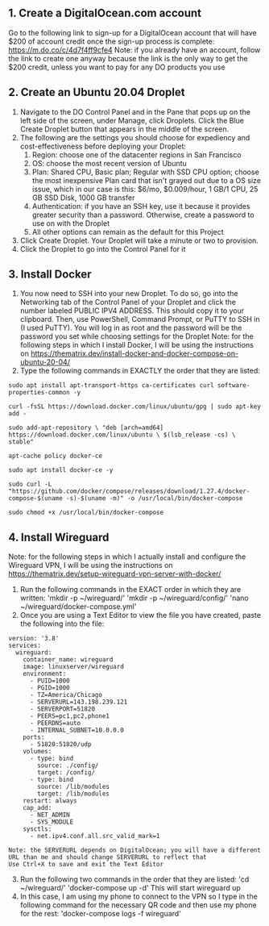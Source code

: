 ## 1. Create a DigitalOcean.com account
Go to the following link to sign-up for a DigitalOcean account that will have $200 of account credit once the sign-up process is complete: https://m.do.co/c/4d7f4ff9cfe4
	Note: if you already have an account, follow the link to create one anyway because the link is the only way to get the $200 credit, unless you want to pay for any DO products you use
## 2. Create an Ubuntu 20.04 Droplet
1. Navigate to the DO Control Panel and in the Pane that pops up on the left side of the screen, under Manage, click Droplets. Click the Blue Create Droplet button that appears in the middle of the screen.
2. The following are the settings you should choose for expediency and cost-effectiveness before deploying your Droplet:
	1. Region: choose one of the datacenter regions in San Francisco
	2. OS: choose the most recent version of Ubuntu
	3. Plan: Shared CPU, Basic plan; Regular with SSD CPU option; choose the most inexpensive Plan card that isn't grayed out due to a OS size issue, which in our case is this: $6/mo, $0.009/hour, 1 GB/1 CPU, 25 GB SSD Disk, 1000 GB transfer
	4. Authentication: if you have an SSH key, use it because it provides greater security than a password. Otherwise, create a password to use on with the Droplet
	5. All other options can remain as the default for this Project
3. Click Create Droplet. Your Droplet will take a minute or two to provision.
4. Click the Droplet to go into the Control Panel for it
## 3. Install Docker
1. You now need to SSH into your new Droplet. To do so, go into the Networking tab of the Control Panel of your Droplet and click the number labeled PUBLIC IPV4 ADDRESS. This should copy it to your clipboard. Then, use PowerShell, Command Prompt, or PuTTY to SSH in (I used PuTTY). You will log in as root and the password will be the password you set while choosing settings for the Droplet
Note: for the following steps in which I install Docker, I will be using the instructions on https://thematrix.dev/install-docker-and-docker-compose-on-ubuntu-20-04/
2. Type the following commands in EXACTLY the order that they are listed:
~~~
sudo apt install apt-transport-https ca-certificates curl software-properties-common -y

curl -fsSL https://download.docker.com/linux/ubuntu/gpg | sudo apt-key add -

sudo add-apt-repository \ "deb [arch=amd64] https://download.docker.com/linux/ubuntu \ $(lsb_release -cs) \ stable"

apt-cache policy docker-ce

sudo apt install docker-ce -y

sudo curl -L "https://github.com/docker/compose/releases/download/1.27.4/docker-compose-$(uname -s)-$(uname -m)" -o /usr/local/bin/docker-compose

sudo chmod +x /usr/local/bin/docker-compose
~~~
## 4. Install Wireguard
Note: for the following steps in which I actually install and configure the Wireguard VPN, I will be using the instructions on https://thematrix.dev/setup-wireguard-vpn-server-with-docker/
1. Run the following commands in the EXACT order in which they are written:
	'mkdir -p ~/wireguard/'
	'mkdir -p ~/wireguard/config/'
	'nano ~/wireguard/docker-compose.yml'
2. Once you are using a Text Editor to view the file you have created, paste the following into the file:
~~~
version: '3.8'
services:
  wireguard:
    container_name: wireguard
    image: linuxserver/wireguard
    environment:
      - PUID=1000
      - PGID=1000
      - TZ=America/Chicago
      - SERVERURL=143.198.239.121
      - SERVERPORT=51820
      - PEERS=pc1,pc2,phone1
      - PEERDNS=auto
      - INTERNAL_SUBNET=10.0.0.0
    ports:
      - 51820:51820/udp
    volumes:
      - type: bind
        source: ./config/
        target: /config/
      - type: bind
        source: /lib/modules
        target: /lib/modules
    restart: always
    cap_add:
      - NET_ADMIN
      - SYS_MODULE
    sysctls:
      - net.ipv4.conf.all.src_valid_mark=1
~~~
	Note: the SERVERURL depends on DigitalOcean; you will have a different URL than me and should change SERVERURL to reflect that
	Use Ctrl+X to save and exit the Text Editor
3.  Run the following two commands in the order that they are listed:
	'cd ~/wireguard/'
	'docker-compose up -d'
	This will start wireguard up
4. In this case, I am using my phone to connect to the VPN so I type in the following command for the necessary QR code and then use my phone for the rest:
	'docker-compose logs -f wireguard'
